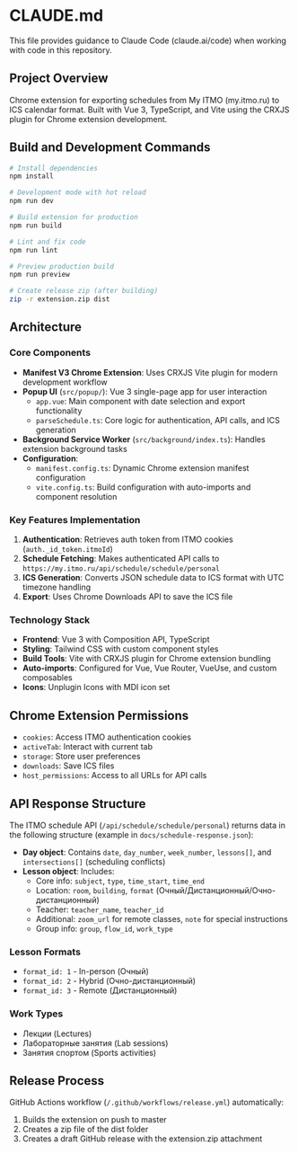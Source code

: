 # CLAUDE.md

This file provides guidance to Claude Code (claude.ai/code) when working with code in this repository.

## Project Overview

Chrome extension for exporting schedules from My ITMO (my.itmo.ru) to ICS calendar format. Built with Vue 3, TypeScript, and Vite using the CRXJS plugin for Chrome extension development.

## Build and Development Commands

```bash
# Install dependencies
npm install

# Development mode with hot reload
npm run dev

# Build extension for production
npm run build

# Lint and fix code
npm run lint

# Preview production build
npm run preview

# Create release zip (after building)
zip -r extension.zip dist
```

## Architecture

### Core Components

- **Manifest V3 Chrome Extension**: Uses CRXJS Vite plugin for modern development workflow
- **Popup UI** (`src/popup/`): Vue 3 single-page app for user interaction
  - `app.vue`: Main component with date selection and export functionality
  - `parseSchedule.ts`: Core logic for authentication, API calls, and ICS generation
- **Background Service Worker** (`src/background/index.ts`): Handles extension background tasks
- **Configuration**: 
  - `manifest.config.ts`: Dynamic Chrome extension manifest configuration
  - `vite.config.ts`: Build configuration with auto-imports and component resolution

### Key Features Implementation

1. **Authentication**: Retrieves auth token from ITMO cookies (`auth._id_token.itmoId`)
2. **Schedule Fetching**: Makes authenticated API calls to `https://my.itmo.ru/api/schedule/schedule/personal`
3. **ICS Generation**: Converts JSON schedule data to ICS format with UTC timezone handling
4. **Export**: Uses Chrome Downloads API to save the ICS file

### Technology Stack

- **Frontend**: Vue 3 with Composition API, TypeScript
- **Styling**: Tailwind CSS with custom component styles
- **Build Tools**: Vite with CRXJS plugin for Chrome extension bundling
- **Auto-imports**: Configured for Vue, Vue Router, VueUse, and custom composables
- **Icons**: Unplugin Icons with MDI icon set

## Chrome Extension Permissions

- `cookies`: Access ITMO authentication cookies
- `activeTab`: Interact with current tab
- `storage`: Store user preferences
- `downloads`: Save ICS files
- `host_permissions`: Access to all URLs for API calls

## API Response Structure

The ITMO schedule API (`/api/schedule/schedule/personal`) returns data in the following structure (example in `docs/schedule-response.json`):

- **Day object**: Contains `date`, `day_number`, `week_number`, `lessons[]`, and `intersections[]` (scheduling conflicts)
- **Lesson object**: Includes:
  - Core info: `subject`, `type`, `time_start`, `time_end`
  - Location: `room`, `building`, `format` (Очный/Дистанционный/Очно-дистанционный)
  - Teacher: `teacher_name`, `teacher_id`
  - Additional: `zoom_url` for remote classes, `note` for special instructions
  - Group info: `group`, `flow_id`, `work_type`

### Lesson Formats
- `format_id: 1` - In-person (Очный)
- `format_id: 2` - Hybrid (Очно-дистанционный)
- `format_id: 3` - Remote (Дистанционный)

### Work Types
- Лекции (Lectures)
- Лабораторные занятия (Lab sessions)
- Занятия спортом (Sports activities)

## Release Process

GitHub Actions workflow (`/.github/workflows/release.yml`) automatically:
1. Builds the extension on push to master
2. Creates a zip file of the dist folder
3. Creates a draft GitHub release with the extension.zip attachment